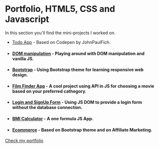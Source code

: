 # Portfolio, HTML5, CSS and Javascript 

In this section you'll find the mini-projects I worked on.

*  [Todo App](https://iamcalinprojects.github.io/portfolio/) - Based on Codepen by JohnPaulFich.
* #### [DOM manipulation](https://iamcalinprojects.github.io/portfolio/) - Playing around with DOM manipulation and vanilla JS.
* #### [Bootstrap](https://iamcalinprojects.github.io/portfolio/) - Using Bootstrap theme for learning responsive web design.
* #### [Film Finder App](https://iamcalinprojects.github.io/portfolio/) - A cool project using API in JS for choosing a movie based on your preferred cathegory. 
* #### [Login and SignUp Form](https://iamcalinprojects.github.io/portfolio/) - Using JS DOM to provide a login form without the database connection. 
* #### [BMI Calculator](https://iamcalinprojects.github.io/portfolio/) - A one formula JS App.
* #### [Ecommerce](https://www.cosaregali.com/) - Based on Bootstrap theme and on Affiliate Marketing. 
[Check my portfolio](https://iamcalinprojects.github.io/portfolio/)
